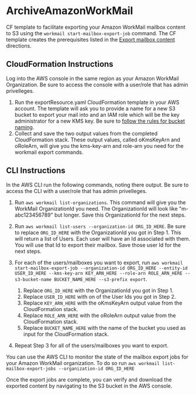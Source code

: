 # ArchiveAmazonWorkMail
CF template to facilitate exporting your Amazon WorkMail mailbox content to S3 using the `workmail start-mailbox-export-job` command. The CF template creates the prerequisites listed in the [Export mailbox content](https://docs.aws.amazon.com/workmail/latest/adminguide/mail-export.html) directions. 

## CloudFormation Instructions
Log into the AWS console in the same region as your Amazon WorkMail Organization. Be sure to access the console with a user/role that has admin privelleges.

1. Run the exportResource.yaml CloudFormation template in your AWS account. The template will ask you to provide a name for a new S3 bucket to export your mail into and an IAM role which will be the key administrator for a new KMS key. Be sure to [follow the rules for bucket naming](https://docs.aws.amazon.com/AmazonS3/latest/dev/BucketRestrictions.html#bucketnamingrules).
2. Collect and save the two output values from the completed CloudFormation stack. These output values, called oKmsKeyArn and oRoleArn, will give you the kms-key-arn and role-arn you need for the workmail export commands.

## CLI Instructions
In the AWS CLI run the following commands, noting there output. Be sure to access the CLI with a user/role that has admin privelleges.

1. Run `aws workmail list-organizations`. This command will give you the WorkMail OrganizationId you need. The OrganizationId will look like "m-abc123456789" but longer. Save this OrganizationId for the next steps.
2. Run `aws workmail list-users --organization-id ORG_ID_HERE`. Be sure to replace `ORG_ID_HERE` with the OrganizationId you got in Step 1. This will return a list of Users. Each user will have an Id associated with them. You will use that Id to export their mailbox. Save those user Id for the next steps.
3. For each of the users/mailboxes you want to export, run `aws workmail start-mailbox-export-job --organization-id ORG_ID_HERE --entity-id USER_ID_HERE --kms-key-arn KEY_ARN_HERE --role-arn ROLE_ARN_HERE --s3-bucket-name BUCKET_NAME_HERE --s3-prefix export`.

   1. Replace `ORG_ID_HERE` with the OrganizationId you got in Step 1.
   2.  Replace `USER_ID_HERE` with on of the User Ids you got in Step 2.
   3. Replace `KEY_ARN_HERE` with the oKmsKeyArn output value from the CloudFormation stack.
   4. Replace `ROLE_ARN_HERE` with the oRoleArn output value from the CloudFormation stack.
   5. Replace `BUCKET_NAME_HERE` with the name of the bucket you used as input for the CloudFormation stack.
 4. Repeat Step 3 for all of the users/mailboxes you want to export.

You can use the AWS CLI to monitor the state of the mailbox export jobs for your Amazon WorkMail organization. To do so run `aws workmail list-mailbox-export-jobs --organization-id ORG_ID_HERE`

Once the export jobs are complete, you can verify and download the exported content by navigating to the S3 bucket in the AWS console. 